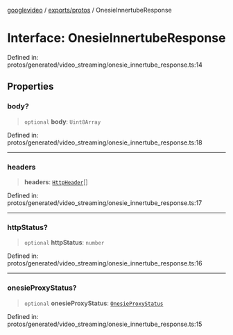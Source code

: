 [googlevideo](../../../README.md) / [exports/protos](../README.md) / OnesieInnertubeResponse

# Interface: OnesieInnertubeResponse

Defined in: protos/generated/video\_streaming/onesie\_innertube\_response.ts:14

## Properties

### body?

> `optional` **body**: `Uint8Array`

Defined in: protos/generated/video\_streaming/onesie\_innertube\_response.ts:18

***

### headers

> **headers**: [`HttpHeader`](HttpHeader.md)[]

Defined in: protos/generated/video\_streaming/onesie\_innertube\_response.ts:17

***

### httpStatus?

> `optional` **httpStatus**: `number`

Defined in: protos/generated/video\_streaming/onesie\_innertube\_response.ts:16

***

### onesieProxyStatus?

> `optional` **onesieProxyStatus**: [`OnesieProxyStatus`](../enumerations/OnesieProxyStatus.md)

Defined in: protos/generated/video\_streaming/onesie\_innertube\_response.ts:15

